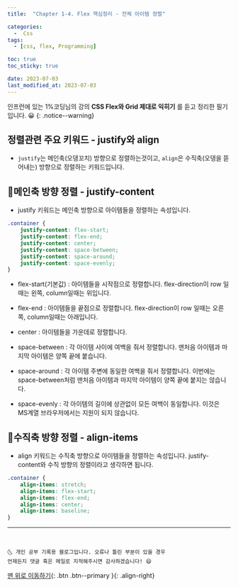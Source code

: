```yaml
---
title:  "Chapter 1-4. Flex 핵심정리 - 전체 아이템 정렬" 

categories:
  -  Css
tags:
  - [css, flex, Programming]

toc: true
toc_sticky: true

date: 2023-07-03
last_modified_at: 2023-07-03
---
```


인프런에 있는 1%코딩님의 강의 **CSS Flex와 Grid 제대로 익히기** 를 듣고 정리한 필기입니다. 😀
{: .notice--warning}

## 정렬관련 주요 키워드 - justify와 align
- `justify`는 메인축(오뎅꼬치) 방향으로 정렬하는것이고, `align`은 수직축(오뎅을 뜯어내는) 방향으로 정렬하는 키워드입니다.


## 👱메인축 방향 정렬 - justify-content
- justify 키워드는 메인축 방향으로 아이템들을 정렬하는 속성입니다.

```css
.container {
	justify-content: flex-start;
	justify-content: flex-end;
	justify-content: center;
	justify-content: space-between;
	justify-content: space-around;
	justify-content: space-evenly;
}
```

  - flex-start(기본값) : 아이템들을 시작점으로 정렬합니다. flex-direction이 row 일때는 왼쪽, column일때는 위입니다.

  - flex-end : 아이템들을 끝점으로 정렬합니다. flex-direction이 row 일때는 오른쪽, column일때는 아래입니다.

  - center : 아이템들을 가운데로 정렬합니다.

  - space-between : 각 아이템 사이에 여백을 줘서 정렬합니다. 맨처음 아이템과 마지막 아이템은 양쪽 끝에 붙습니다.
 
  - space-around : 각 아이템 주변에 동일한 여백을 줘서 정렬합니다. 이번에는 space-between처럼 맨처음 아이템과 마지막 아이템이 양쪽 끝에 붙지는 않습니다.
 
  - space-evenly : 각 아이템의 길이에 상관없이 모든 여백이 동일합니다. 이것은 MS계열 브라우저에서는 지원이 되지 않습니다.



## 👱수직축 방향 정렬 - align-items
- align 키워드는 수직축 방향으로 아이템들을 정렬하는 속성입니다. justify-content와 수직 방향의 정렬이라고 생각하면 됩니다.

```css
.container {
	align-items: stretch;
	align-items: flex-start;
	align-items: flex-end;
	align-items: center;
	align-items: baseline;
}
```




















***
<br>

    🌜 개인 공부 기록용 블로그입니다. 오류나 틀린 부분이 있을 경우 
    언제든지 댓글 혹은 메일로 지적해주시면 감사하겠습니다! 😄

[맨 위로 이동하기](#){: .btn .btn--primary }{: .align-right}